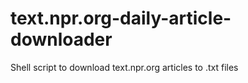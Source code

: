 # text.npr.org-daily-article-downloader
Shell script to download text.npr.org articles to .txt files
